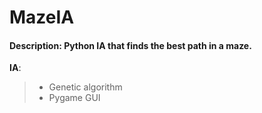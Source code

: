 # MazeIA
#### **Description**: Python IA that finds the best path in a maze.
**IA**:
>- Genetic algorithm
>- Pygame GUI
